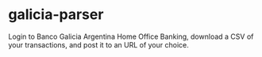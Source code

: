 # galicia-parser
Login to Banco Galicia Argentina Home Office Banking, download a CSV of your transactions, and post it to an URL of your choice.
